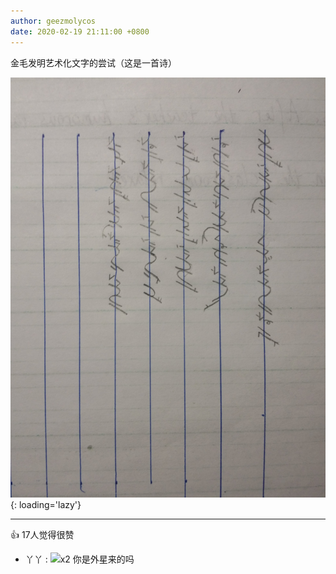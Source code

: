 ```yaml
---
author: geezmolycos
date: 2020-02-19 21:11:00 +0800
---
```


金毛发明艺术化文字的尝试（这是一首诗）

![](/images/qq-zone/2020-02-19-writing.jpg){: loading='lazy'}

---
👍 17人觉得很赞

- 丫丫 : ![](https://qzonestyle.gtimg.cn/qzone/em/e144.gif)x2 你是外星来的吗

